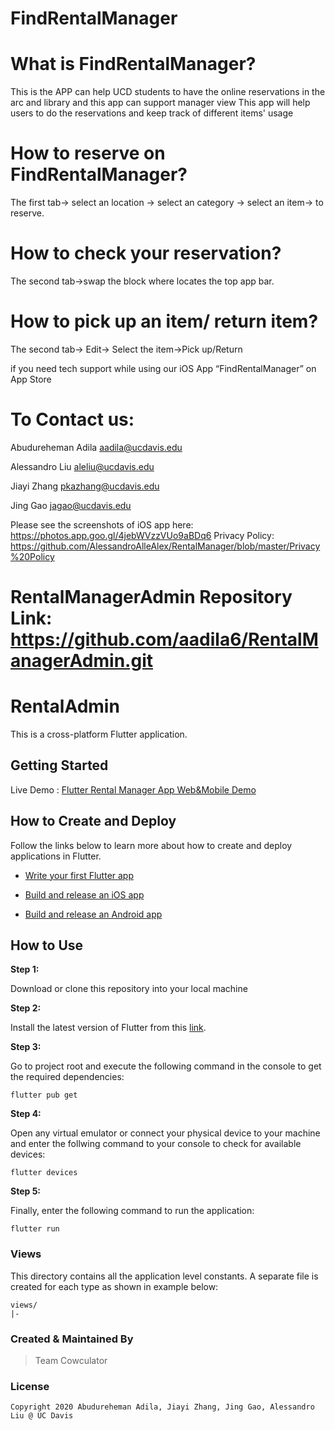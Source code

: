 # FindRentalManager
# What is FindRentalManager?
  This is the APP can help  UCD students to have the online reservations  in the arc and library and  this app can support manager view
  This app will help users to do the reservations and keep track of different items' usage 
# How to reserve on FindRentalManager?
  The first tab-> select an location -> select an category -> select an item-> to reserve.
# How to check your reservation?
  The second tab->swap the block where locates the top app bar. 
# How to pick up an item/ return item?
  The second tab-> Edit-> Select the item->Pick up/Return
 
if you need tech support while using our iOS App “FindRentalManager” on App Store
 
# To Contact us:

Abudureheman Adila aadila@ucdavis.edu

Alessandro Liu aleliu@ucdavis.edu

Jiayi Zhang pkazhang@ucdavis.edu

Jing Gao jagao@ucdavis.edu

Please see the screenshots of iOS app here: https://photos.app.goo.gl/4jebWVzzVUo9aBDq6
Privacy Policy: https://github.com/AlessandroAlleAlex/RentalManager/blob/master/Privacy%20Policy
# RentalManagerAdmin Repository Link: https://github.com/aadila6/RentalManagerAdmin.git

# RentalAdmin

This is a cross-platform Flutter application.

## Getting Started

Live Demo : [Flutter Rental Manager App Web&Mobile Demo](https://youtu.be/uWN17YViIzk)


## How to Create and Deploy
Follow the links below to learn more about how to create and deploy applications in Flutter.

* [Write your first Flutter app](https://flutter.dev/docs/get-started/codelab)

* [Build and release an iOS app](https://flutter.dev/docs/deployment/ios)

* [Build and release an Android app](https://flutter.dev/docs/deployment/android)

## How to Use 

**Step 1:**

Download or clone this repository into your local machine

**Step 2:**

Install the latest version of Flutter from this [link](https://flutter.dev/docs/get-started/install).

**Step 3:**

Go to project root and execute the following command in the console to get the required dependencies: 

``` 
flutter pub get 
```

**Step 4:**

Open any virtual emulator or connect your physical device to your machine and enter the follwing command to your console to check for available devices:

``` 
flutter devices 
```

**Step 5:**

Finally, enter the following command to run the application:

```
flutter run
```

### Views

This directory contains all the application level constants. A separate file is created for each type as shown in example below:

```
views/
|- 
```

### Created & Maintained By

> Team Cowculator

### License

    Copyright 2020 Abudureheman Adila, Jiayi Zhang, Jing Gao, Alessandro Liu @ UC Davis 




